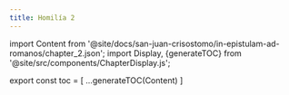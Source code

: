 ```yaml
---
title: Homilía 2
---
```


import Content from '@site/docs/san-juan-crisostomo/in-epistulam-ad-romanos/chapter_2.json';
import Display, {generateTOC} from '@site/src/components/ChapterDisplay.js';

<Display data={Content} />

export const toc = [
  ...generateTOC(Content)
]
